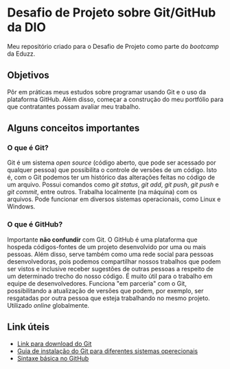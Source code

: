 # Desafio de Projeto sobre Git/GitHub da DIO
Meu repositório criado para o Desafio de Projeto como parte do *bootcamp* da Eduzz.


## Objetivos
Pôr em práticas meus estudos sobre programar usando Git e o uso da plataforma GitHub. Além disso, começar a construção do meu portfólio para que contratantes possam avaliar meu trabalho.

## Alguns conceitos importantes

### O que é Git?
Git é um sistema *open source* (código aberto, que pode ser acessado por qualquer pessoa) que possibilita o controle de versões de um código. Isto é, com o Git podemos ter um histórico das alterações feitas no código de um arquivo. Possui comandos como *git status*, *git add*, *git push*, *git push* e *git commit*, entre outros. Trabalha localmente (na máquina) com os arquivos. Pode funcionar em diversos sistemas operacionais, como Linux e Windows.

### O que é GitHub?
Importante **não confundir** com Git. O GitHub é uma plataforma que hospeda códigos-fontes de um projeto desenvolvido por uma ou mais pessoas. Além disso, serve também como uma rede social para pessoas desenvolvedoras, pois podemos compartilhar nossos trabalhos que podem ser vistos e inclusive receber sugestões de outras pessoas a respeito de um determinado trecho do nosso código. É muito útil para o trabalho em equipe de desenvolvedores. Funciona "em parceria" com o Git, possibilitando a atualização de versões que podem, por exemplo, ser resgatadas por outra pessoa que esteja trabalhando no mesmo projeto. Utilizado *online* globalmente.

## Link úteis
- [Link para download do Git](https://git-scm.com/downloads)
- [Guia de instalação do Git para diferentes sistemas operecionais](https://github.com/git-guides/install-git)
- [Sintaxe básica no GitHub](https://docs.github.com/pt/github/writing-on-github/getting-started-with-writing-and-formatting-on-github/basic-writing-and-formatting-syntax)
